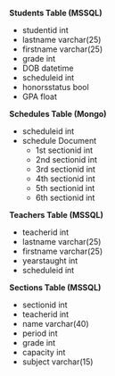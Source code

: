 **Students Table (MSSQL)**

-   studentid int
-   lastname varchar(25)
-   firstname varchar(25)
-   grade int
-   DOB datetime
-   scheduleid int
-   honorsstatus bool
-   GPA float

**Schedules Table (Mongo)**

-   scheduleid int
-   schedule Document
    -   1st sectionid int
    -   2nd sectionid int
    -   3rd sectionid int
    -   4th sectionid int
    -   5th sectionid int
    -   6th sectionid int

**Teachers Table (MSSQL)**

-   teacherid int
-   lastname varchar(25)
-   firstname varchar(25)
-   yearstaught int
-   scheduleid int

**Sections Table (MSSQL)**

-   sectionid int
-   teacherid int
-   name varchar(40)
-   period int
-   grade int
-   capacity int
-   subject varchar(15)
